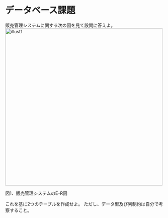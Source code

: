# データベース課題
販売管理システムに関する次の図を見て設問に答えよ。  
<img width="500" alt="illust1" src="https://github.com/Cist-ProjectMember/ProjectMemberDocuments/blob/master/2020s/supplement/database/image/%E5%9B%B310.png">
  
図1．販売管理システムのE-R図

これを基に2つのテーブルを作成せよ。
ただし、データ型及び列制約は自分で考察すること。
